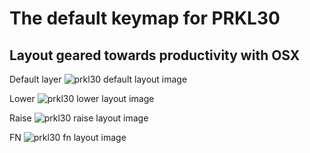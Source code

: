# The default keymap for PRKL30

Layout geared towards productivity with OSX
-----

Default layer
![prkl30 default layout image](https://i.imgur.com/tekFaHW.png "default")

Lower
![prkl30 lower layout image](https://i.imgur.com/5F4CL4g.png "lower")

Raise
![prkl30 raise layout image](https://i.imgur.com/BpC8T6p.png "raise")

FN
![prkl30 fn layout image](https://i.imgur.com/gwgIKqj.png "fn")
